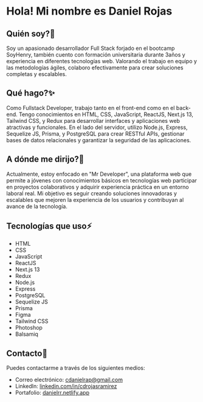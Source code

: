 # Hola! Mi nombre es Daniel Rojas

## Quién soy?🤔
Soy un apasionado desarrollador Full Stack forjado en el bootcamp SoyHenry, también cuento con formación universitaria durante 3años y experiencia en diferentes tecnologías web. Valorando el trabajo en equipo y las metodologías ágiles, colaboro efectivamente para crear soluciones completas y escalables.

## Qué hago?✨
Como Fullstack Developer, trabajo tanto en el front-end como en el back-end. Tengo conocimientos en HTML, CSS, JavaScript, ReactJS, Next.js 13, Tailwind CSS, y Redux para desarrollar interfaces y aplicaciones web atractivas y funcionales. En el lado del servidor, utilizo Node.js, Express, Sequelize JS, Prisma, y PostgreSQL para crear RESTful APIs, gestionar bases de datos relacionales y garantizar la seguridad de las aplicaciones.

## A dónde me dirijo?🔭
Actualmente, estoy enfocado en "Mr Developer", una plataforma web que permite a jóvenes con conocimientos básicos en tecnologías web participar en proyectos colaborativos y adquirir experiencia práctica en un entorno laboral real. Mi objetivo es seguir creando soluciones innovadoras y escalables que mejoren la experiencia de los usuarios y contribuyan al avance de la tecnología.

## Tecnologías que uso⚡
- HTML
- CSS
- JavaScript
- ReactJS
- Next.js 13
- Redux
- Node.js
- Express
- PostgreSQL
- Sequelize JS
- Prisma
- Figma
- Tailwind CSS
- Photoshop
- Balsamiq

## Contacto💬
Puedes contactarme a través de los siguientes medios:
- Correo electrónico: cdanielrap@gmail.com
- LinkedIn: [linkedin.com/in/cdrojasramirez](https://www.linkedin.com/in/cdrojasramirez)
- Portafolio: [danielrr.netlify.app](https://danielrr.netlify.app)
